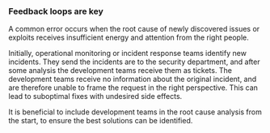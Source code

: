 ### Feedback loops are key

A common error occurs when the root cause of newly discovered issues or exploits receives insufficient energy and attention from the right people.

Initially, operational monitoring or incident response teams identify new incidents. They send the incidents are to the security department, and after some analysis the development teams receive them as tickets. The development teams receive no information about the original incident, and are therefore unable to frame the request in the right perspective. This can lead to suboptimal fixes with undesired side effects.

It is beneficial to include development teams in the root cause analysis from the start, to ensure the best solutions can be identified.
